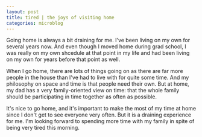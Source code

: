 ```yaml
---
layout: post
title: tired | the joys of visiting home
categories: microblog
---
```


Going home is always a bit draining for me. I've been living on my own for several years now. And even though I moved home during grad school, I was really on my own shcedule at that point in my life and had been living on my own for years before that point as well. 

When I go home, there are lots of things going on as there are far more people in the house than I've had to live with for quite some time. And my philosophy on space and time is that people need their own. But at home, my dad has a very family-oriented view on time: that the whole family should be participating in time together as often as possible. 

It's nice to go home, and it's important to make the most of my time at home since I don't get to see everyone very often. But it is a draining experience for me. I'm looking forward to spending more time with my family in spite of being very tired this morning. 

